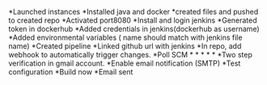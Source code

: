 *Launched instances
*Installed java and docker
*created files and pushed to created repo
*Activated port8080
*Install and login jenkins
*Generated token in dockerhub
*Added credentials in jenkins(dockerhub as username)
*Added environmental variables ( name should match with jenkins file name)
*Created pipeline 
*Linked github url with jenkins
*In repo, add webhook to automatically trigger changes.
*Poll SCM * * * * *
*Two step verification in gmail account.
*Enable email notification (SMTP)
*Test configuration
*Build now
*Email sent
